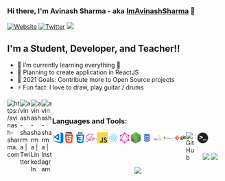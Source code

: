 ### Hi there, I'm Avinash Sharma - aka [ImAvinashSharma][website] 👋

[![Website](https://img.shields.io/website?label=Avinash%20Sharma&up_message=UP&url=https%3A%2F%2Favinash-sharma.com%2F)](https://avinash-sharma.com/)
[![Twitter](https://img.shields.io/twitter/url?style=social&url=https%3A%2F%2Ftwitter.com%2FAvinash406406)](https://twitter.com/intent/follow?original_referer=https%3A%2F%2Fgithub.com%2FcodeSTACKr&screen_name=codeSTACKr)
![](https://komarev.com/ghpvc/?username=imAvinashSharma&color=blueviolet&style=plastic)
## I'm a Student, Developer, and Teacher!!
- 🌱 I’m currently learning everything 🤣
- 👯 Planning to create application in ReactJS
- 🥅 2021 Goals: Contribute more to Open Source projects
- ⚡ Fun fact: I love to draw, play guitar / drums


[<img align="left" alt="https://avinash-sharma.com" width="30x" src="https://img.icons8.com/clouds/48/000000/domain.png" />][website]
[<img align="left" alt="avinash-sharma | Twitter" width="25px" src="https://img.icons8.com/doodle/48/000000/twitter--v1.png" />][twitter]
[<img align="left" alt="avinash-sharma | LinkedIn" width="25px" src="https://img.icons8.com/doodle/48/000000/linkedin--v2.png" />][linkedin]
[<img align="left" alt="avinash-sharma | Instagram" width="25px" src="https://img.icons8.com/color/48/000000/instagram-new--v2.png" />][instagram]

<br />

### Languages and Tools:

<img align="left" alt="Visual Studio Code" width="26px" src="https://raw.githubusercontent.com/github/explore/80688e429a7d4ef2fca1e82350fe8e3517d3494d/topics/visual-studio-code/visual-studio-code.png" />
<img align="left" alt="HTML5" width="26px" src="https://raw.githubusercontent.com/github/explore/80688e429a7d4ef2fca1e82350fe8e3517d3494d/topics/html/html.png" />
<img align="left" alt="CSS3" width="26px" src="https://raw.githubusercontent.com/github/explore/80688e429a7d4ef2fca1e82350fe8e3517d3494d/topics/css/css.png" />
<img align="left" alt="Sass" width="26px" src="https://raw.githubusercontent.com/github/explore/80688e429a7d4ef2fca1e82350fe8e3517d3494d/topics/sass/sass.png" />
<img align="left" alt="JavaScript" width="26px" src="https://raw.githubusercontent.com/github/explore/80688e429a7d4ef2fca1e82350fe8e3517d3494d/topics/javascript/javascript.png" />
<img align="left" alt="React" width="26px" src="https://raw.githubusercontent.com/github/explore/80688e429a7d4ef2fca1e82350fe8e3517d3494d/topics/react/react.png" />
<img align="left" alt="GraphQL" width="26px" src="https://raw.githubusercontent.com/github/explore/80688e429a7d4ef2fca1e82350fe8e3517d3494d/topics/graphql/graphql.png" />
<img align="left" alt="Node.js" width="26px" src="https://raw.githubusercontent.com/github/explore/80688e429a7d4ef2fca1e82350fe8e3517d3494d/topics/nodejs/nodejs.png" />
<img align="left" alt="SQL" width="26px" src="https://raw.githubusercontent.com/github/explore/80688e429a7d4ef2fca1e82350fe8e3517d3494d/topics/sql/sql.png" />
<img align="left" alt="MySQL" width="26px" src="https://raw.githubusercontent.com/github/explore/80688e429a7d4ef2fca1e82350fe8e3517d3494d/topics/mysql/mysql.png" />
<img align="left" alt="MongoDB" width="26px" src="https://raw.githubusercontent.com/github/explore/80688e429a7d4ef2fca1e82350fe8e3517d3494d/topics/mongodb/mongodb.png" />
<img align="left" alt="Git" width="26px" src="https://raw.githubusercontent.com/github/explore/80688e429a7d4ef2fca1e82350fe8e3517d3494d/topics/git/git.png" />
<img align="left" alt="GitHub" width="26px" src="https://img.icons8.com/cute-clipart/64/000000/github.png" />
<img align="left" alt="Terminal" width="26px" src="https://raw.githubusercontent.com/github/explore/80688e429a7d4ef2fca1e82350fe8e3517d3494d/topics/terminal/terminal.png" />

<br />
<br />

<p align="center">
  <img width="48%" src="https://github-readme-stats.vercel.app/api?username=ImAvinashSharma&show_icons=true&theme=radical" />
  <img width="48%" src="https://github-readme-streak-stats.herokuapp.com/?user=imAvinashSharma&theme=tokyonight" />
</p>

<p align="center">
  <img class="img" src="https://github-readme-stats.vercel.app/api/top-langs/?username=ImAvinashSharma"/>
</p>

[website]: http://avinash-sharma.com/
[twitter]: https://twitter.com/Avinash406406
[instagram]: https://www.instagram.com/__.avinash__/
[linkedin]: https://www.linkedin.com/in/the-avinash-sharma/
